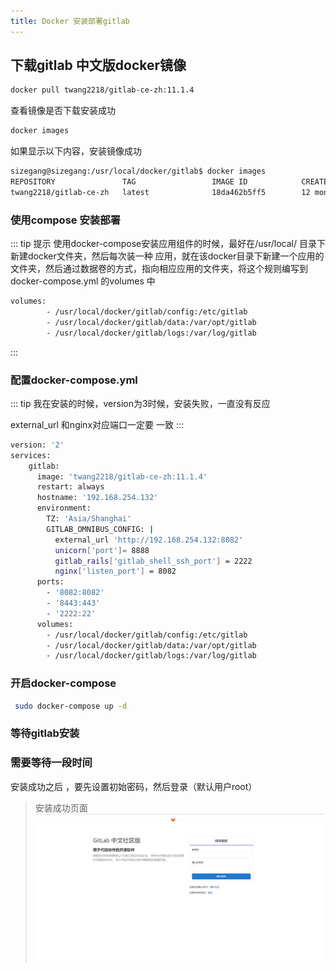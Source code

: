 ```yaml
---
title: Docker 安装部署gitlab
---
```


## 下载gitlab 中文版docker镜像
```sh 
docker pull twang2218/gitlab-ce-zh:11.1.4
```
查看镜像是否下载安装成功

```sh 
docker images 
```
如果显示以下内容，安装镜像成功
```sh 
sizegang@sizegang:/usr/local/docker/gitlab$ docker images
REPOSITORY               TAG                 IMAGE ID            CREATED             SIZE
twang2218/gitlab-ce-zh   latest              18da462b5ff5        12 months ago       1.61GB
```


### 使用compose 安装部署

::: tip 提示
使用docker-compose安装应用组件的时候，最好在/usr/local/  目录下新建docker文件夹，然后每次装一种
应用，就在该docker目录下新建一个应用的文件夹，然后通过数据卷的方式，指向相应应用的文件夹，将这个规则编写到
docker-compose.yml 的volumes 中
 ```sh 
 volumes:
         - /usr/local/docker/gitlab/config:/etc/gitlab
         - /usr/local/docker/gitlab/data:/var/opt/gitlab
         - /usr/local/docker/gitlab/logs:/var/log/gitlab
 ```

:::


### 配置docker-compose.yml

::: tip 
我在安装的时候，version为3时候，安装失败，一直没有反应

external_url 和nginx对应端口一定要 一致
:::
```sh 
version: '2'
services:
    gitlab:
      image: 'twang2218/gitlab-ce-zh:11.1.4'
      restart: always
      hostname: '192.168.254.132'
      environment:
        TZ: 'Asia/Shanghai'
        GITLAB_OMNIBUS_CONFIG: |
          external_url 'http://192.168.254.132:8082'
          unicorn['port']= 8888
          gitlab_rails['gitlab_shell_ssh_port'] = 2222
          nginx['listen_port'] = 8082
      ports:
        - '8082:8082'
        - '8443:443'
        - '2222:22'
      volumes:
        - /usr/local/docker/gitlab/config:/etc/gitlab
        - /usr/local/docker/gitlab/data:/var/opt/gitlab
        - /usr/local/docker/gitlab/logs:/var/log/gitlab
```
### 开启docker-compose
```sh 
 sudo docker-compose up -d  
```

### 等待gitlab安装
### 需要等待一段时间
安装成功之后 ，要先设置初始密码，然后登录（默认用户root）
> 安装成功页面
![gitlab](/img/pwc/gitlablogin.png)
